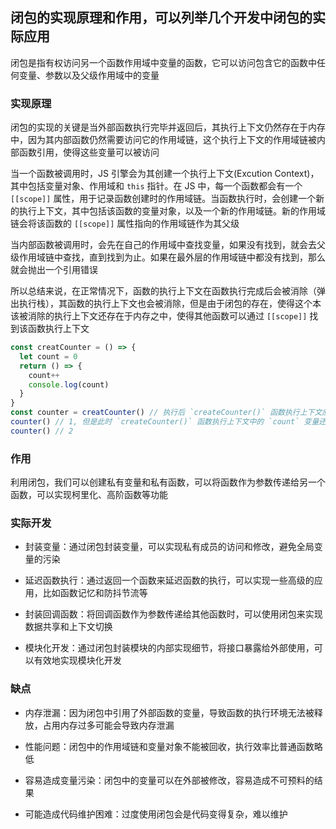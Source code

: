 ## 闭包的实现原理和作用，可以列举几个开发中闭包的实际应用

闭包是指有权访问另一个函数作用域中变量的函数，它可以访问包含它的函数中任何变量、参数以及父级作用域中的变量

### 实现原理

闭包的实现的关键是当外部函数执行完毕并返回后，其执行上下文仍然存在于内存中，因为其内部函数仍然需要访问它的作用域链，这个执行上下文的作用域链被内部函数引用，使得这些变量可以被访问

当一个函数被调用时，JS 引擎会为其创建一个执行上下文(Excution Context)，其中包括变量对象、作用域和 `this` 指针。在 JS 中，每一个函数都会有一个 `[[scope]]` 属性，用于记录函数创建时的作用域链。当函数执行时，会创建一个新的执行上下文，其中包括该函数的变量对象，以及一个新的作用域链。新的作用域链会将该函数的 `[[scope]]` 属性指向的作用域链作为其父级

当内部函数被调用时，会先在自己的作用域中查找变量，如果没有找到，就会去父级作用域链中查找，直到找到为止。如果在最外层的作用域链中都没有找到，那么就会抛出一个引用错误

所以总结来说，在正常情况下，函数的执行上下文在函数执行完成后会被消除（弹出执行栈），其函数的执行上下文也会被消除，但是由于闭包的存在，使得这个本该被消除的执行上下文还存在于内存之中，使得其他函数可以通过 `[[scope]]` 找到该函数执行上下文

```js
const creatCounter = () => {
  let count = 0
  return () => {
    count++
    console.log(count)
  }
}
const counter = creatCounter() // 执行后 `createCounter()` 函数执行上下文应该被清除
counter() // 1, 但是此时 `createCounter()` 函数执行上下文中的 `count` 变量还可以被访问到
counter() // 2
```

### 作用

利用闭包，我们可以创建私有变量和私有函数，可以将函数作为参数传递给另一个函数，可以实现柯里化、高阶函数等功能

### 实际开发

- 封装变量：通过闭包封装变量，可以实现私有成员的访问和修改，避免全局变量的污染

- 延迟函数执行：通过返回一个函数来延迟函数的执行，可以实现一些高级的应用，比如函数记忆和防抖节流等

- 封装回调函数：将回调函数作为参数传递给其他函数时，可以使用闭包来实现数据共享和上下文切换

- 模块化开发：通过闭包封装模块的内部实现细节，将接口暴露给外部使用，可以有效地实现模块化开发

### 缺点

- 内存泄漏：因为闭包中引用了外部函数的变量，导致函数的执行环境无法被释放，占用内存过多可能会导致内存泄漏

- 性能问题：闭包中的作用域链和变量对象不能被回收，执行效率比普通函数略低

- 容易造成变量污染：闭包中的变量可以在外部被修改，容易造成不可预料的结果

- 可能造成代码维护困难：过度使用闭包会是代码变得复杂，难以维护